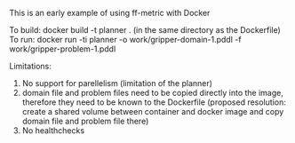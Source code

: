 
This is an early example of using ff-metric with Docker

To build: docker build -t planner . (in the same directory as the Dockerfile)
To run: docker run -ti planner -o work/gripper-domain-1.pddl -f 
work/gripper-problem-1.pddl

Limitations:

1) No support for parellelism (limitation of the planner)
2) domain file and problem files need to be copied directly into the image, 
therefore they need to be known to the Dockerfile (proposed resolution: create a 
shared volume between container and docker image and copy domain file and 
problem file there)
3) No healthchecks
